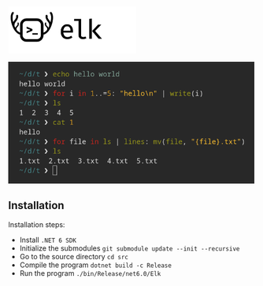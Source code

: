 <img src="res/logo.png" width="260"><br>

<img src="preview.png" width="500">

## Installation

Installation steps:
* Install `.NET 6 SDK`
* Initialize the submodules `git submodule update --init --recursive`
* Go to the source directory `cd src`
* Compile the program `dotnet build -c Release`
* Run the program `./bin/Release/net6.0/Elk`
